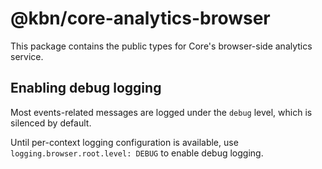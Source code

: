 # @kbn/core-analytics-browser

This package contains the public types for Core's browser-side analytics service.

## Enabling debug logging

Most events-related messages are logged under the `debug` level, which is silenced by default.

Until per-context logging configuration is available, use `logging.browser.root.level: DEBUG` to enable debug logging.
